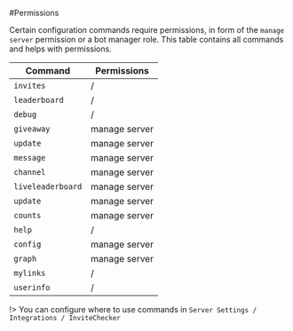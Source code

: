 #Permissions

Certain configuration commands require permissions, in form of the `manage server` permission or a bot manager role.
This table contains all commands and helps with permissions.

| Command               | Permissions   |
|-----------------------|---------------| 
| `invites`             | /             |
| `leaderboard`         | /             |
| `debug`               | /             |
| `giveaway`            | manage server |
| `update`              | manage server |
| `message`             | manage server |
| `channel`             | manage server |
| `liveleaderboard`     | manage server |
| `update`              | manage server |
| `counts`              | manage server |
| `help`                | /             |
| `config`              | manage server |
| `graph`               | manage server |
| `mylinks`             | /             |
| `userinfo`            | /             |

!> You can configure where to use commands in `Server Settings / Integrations / InviteChecker`